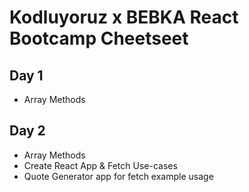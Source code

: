# Kodluyoruz x BEBKA React Bootcamp Cheetseet

## Day 1

- Array Methods

## Day 2

- Array Methods
- Create React App & Fetch Use-cases
- Quote Generator app for fetch example usage
